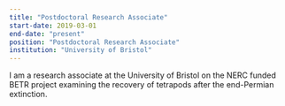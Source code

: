 ```yaml
---
title: "Postdoctoral Research Associate"
start-date: 2019-03-01
end-date: "present"
position: "Postdoctoral Research Associate"
institution: "University of Bristol"
---
```

I am a research associate at the University of Bristol on the NERC funded BETR
project examining the recovery of tetrapods after the end-Permian extinction.

